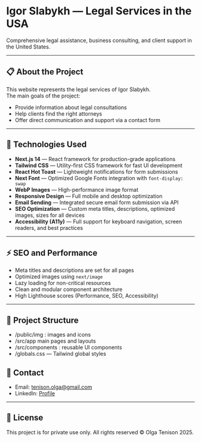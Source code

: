 # Igor Slabykh — Legal Services in the USA

Comprehensive legal assistance, business consulting, and client support in the United States.

---

## 📋 About the Project

This website represents the legal services of Igor Slabykh.  
The main goals of the project:

- Provide information about legal consultations
- Help clients find the right attorneys
- Offer direct communication and support via a contact form

---

## 🚀 Technologies Used

- **Next.js 14** — React framework for production-grade applications
- **Tailwind CSS** — Utility-first CSS framework for fast UI development
- **React Hot Toast** — Lightweight notifications for form submissions
- **Next Font** — Optimized Google Fonts integration with `font-display: swap`
- **WebP Images** — High-performance image format
- **Responsive Design** — Full mobile and desktop optimization
- **Email Sending** — Integrated secure email form submission via API
- **SEO Optimization** — Custom meta titles, descriptions, optimized images, sizes for all devices
- **Accessibility (A11y)** — Full support for keyboard navigation, screen readers, and best practices

---

## ⚡ SEO and Performance

- Meta titles and descriptions are set for all pages
- Optimized images using `next/image`
- Lazy loading for non-critical resources
- Clean and modular component architecture
- High Lighthouse scores (Performance, SEO, Accessibility)

---

## 📄 Project Structure

- /public/img : images and icons
- /src/app main pages and layouts
- /src/components : reusable UI components
- /globals.css — Tailwind global styles

## 🤝 Contact

- Email: tenison.olga@gmail.com
- LinkedIn: [Profile](https://www.linkedin.com/in/olga-tenison/)

---

## 📜 License

This project is for private use only. All rights reserved © Olga Tenison 2025.
